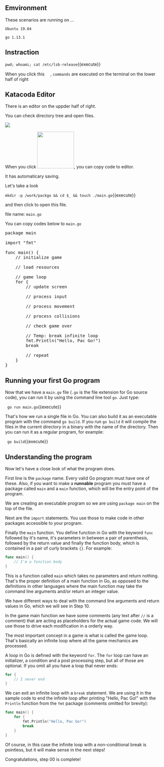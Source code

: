 ## Emvironment

These scenarios are running on ...

`Ubuntu 19.04`

`go 1.13.1`

## Instraction

`pwd; whoami; cat /etc/lsb-release`{{execute}}

When you click this <img src='https://i.gyazo.com/b1360ae66c0324fa407acb121d67ad48.png' width=15px>, `commands` are executed on the terminal on the lower half of right

## Katacoda Editor

There is an editor on the uppder half of right.

You can check directory tree and open files.

![](https://i.gyazo.com/6110e1d09bf91b2f61335108afeec99b.png)

When you click <img src='https://i.gyazo.com/36732319491cd2b4ebeeb1a9ef0e0356.png' width=120px>, you can copy code to editor.

It has automaticary saving.

Let's take a look

`mkdir -p /work/packgo && cd $_ && touch ./main.go`{{execute}}

and then click to open this file.

file name: `main.go`

You can copy codes below to `main.go`

<pre class="file" data-filename="/work/packgo/main.go" data-target="replace">
package main

import "fmt"

func main() {
    // initialize game

    // load resources

    // game loop
    for {
        // update screen

        // process input

        // process movement

        // process collisions

        // check game over

        // Temp: break infinite loop
        fmt.Println("Hello, Pac Go!")
        break

        // repeat
    }
}
</pre>

## Running your first Go program

Now that we have a `main.go` file (`.go` is the file extension for Go source code), you can run it by using the command line tool `go`. Just type:

` go run main.go`{{execute}}

That's how we run a single file in Go. You can also build it as an executable program with the command `go build`. If you run `go build` it will compile the files in the current directory in a binary with the name of the directory. Then you can run it as a regular program, for example:

` go build`{{execute}}

## Understanding the program

Now let's have a close look of what the program does.

First line is the `package` name. Every valid Go program must have one of these. Also, if you want to make a **runnable** program you must have a package called `main` and a `main` function, which will be the entry point of the program.

We are creating an executable program so we are using `package main` on the top of the file.

Next are the `import` statements. You use those to make code in other packages accessible to your program.

Finally the `main` function. You define function in Go with the keyword `func` followed by it's name, it's parameters in between a pair of parenthesis, followed by the return value and finally the function body, which is contained in a pair of curly brackets `{}`. For example:

```go
func main() {
    // I'm a function body
}
```

This is a function called `main` which takes no parameters and return nothing. That's the proper definition of a main function in Go, as opposed to the definitions in other languages where the main function may take the command line arguments and/or return an integer value.

We have different ways to deal with the command line arguments and return values in Go, which we will see in Step 10.

In the game main function we have some comments (any text after `//` is a comment) that are acting as placeholders for the actual game code. We will use those to drive each modification in a orderly way.

The most important concept in a game is what is called the game loop. That's basically an infinite loop where all the game mechanics are processed.

A loop in Go is defined with the keyword `for`. The `for` loop can have an initializer, a condition and a post processing step, but all of those are optional. If you omit all you have a loop that never ends:

```go
for {
    // I never end
}
```

We can exit an infinite loop with a `break` statement. We are using it in the sample code to end the infinite loop after printing "Hello, Pac Go!" with the `Println` function from the `fmt` package (comments omitted for brevity):

```go
func main() {
    for {
        fmt.Println("Hello, Pac Go!")
        break
    }
}
```

Of course, in this case the infinite loop with a non-conditional break is pointless, but it will make sense in the next steps!

Congratulations, step 00 is complete! 
